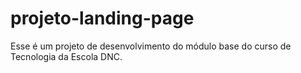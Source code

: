 # projeto-landing-page
Esse é um projeto de desenvolvimento do módulo base do curso de Tecnologia da Escola DNC.
